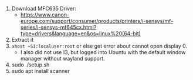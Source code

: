 1. Download MFC635 Driver:
    - <https://www.canon-europe.com/support/consumer/products/printers/i-sensys/mf-series/i-sensys-mf645cx.html?type=drivers&language=en&os=linux%20(64-bit)>
2. Extract it
3. `xhost +SI:localuser:root` or else get error about cannot open display 0.
    - I also did not use I3, but logged into Ubuntu with the default window manager without wayland support.
4. sudo ./setup.sh
5. sudo apt install scanner
